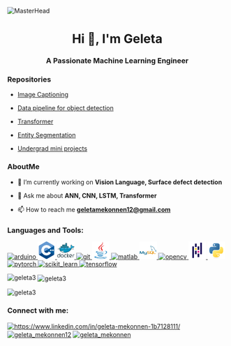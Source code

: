 ![MasterHead](https://www.commercient.com/wp-content/uploads/2019/12/deepLearning.gif)
<h1 align="center">Hi 👋, I'm Geleta</h1>
<h3 align="center">A Passionate Machine Learning Engineer</h3>
<h3 align="left">Repositories</h3>

- [Image Captioning](https://github.com/Geleta3/img2text_global)

- [Data pipeline for object detection](https://github.com/Geleta3/det_pipeline)

- [Transformer](https://github.com/Geleta3/transformer)

- [Entity Segmentation](https://github.com/Geleta3/entity_segm)

- [Undergrad mini projects](https://github.com/Geleta3/Projects)

<h3 align="left">AboutMe</h3>

- 🔭 I’m currently working on **Vision Language, Surface defect detection**

- 💬 Ask me about **ANN, CNN, LSTM, Transformer**

- 📫 How to reach me **geletamekonnen12@gmail.com**


<h3 align="left">Languages and Tools:</h3>
<p align="left"> <a href="https://www.arduino.cc/" target="_blank" rel="noreferrer"> <img src="https://cdn.worldvectorlogo.com/logos/arduino-1.svg" alt="arduino" width="40" height="40"/> </a> <a href="https://www.w3schools.com/cpp/" target="_blank" rel="noreferrer"> <img src="https://raw.githubusercontent.com/devicons/devicon/master/icons/cplusplus/cplusplus-original.svg" alt="cplusplus" width="40" height="40"/> </a> <a href="https://www.docker.com/" target="_blank" rel="noreferrer"> <img src="https://raw.githubusercontent.com/devicons/devicon/master/icons/docker/docker-original-wordmark.svg" alt="docker" width="40" height="40"/> </a> <a href="https://git-scm.com/" target="_blank" rel="noreferrer"> <img src="https://www.vectorlogo.zone/logos/git-scm/git-scm-icon.svg" alt="git" width="40" height="40"/> </a> <a href="https://www.java.com" target="_blank" rel="noreferrer"> <img src="https://raw.githubusercontent.com/devicons/devicon/master/icons/java/java-original.svg" alt="java" width="40" height="40"/> </a> <a href="https://www.mathworks.com/" target="_blank" rel="noreferrer"> <img src="https://upload.wikimedia.org/wikipedia/commons/2/21/Matlab_Logo.png" alt="matlab" width="40" height="40"/> </a> <a href="https://www.mysql.com/" target="_blank" rel="noreferrer"> <img src="https://raw.githubusercontent.com/devicons/devicon/master/icons/mysql/mysql-original-wordmark.svg" alt="mysql" width="40" height="40"/> </a> <a href="https://opencv.org/" target="_blank" rel="noreferrer"> <img src="https://www.vectorlogo.zone/logos/opencv/opencv-icon.svg" alt="opencv" width="40" height="40"/> </a> <a href="https://pandas.pydata.org/" target="_blank" rel="noreferrer"> <img src="https://raw.githubusercontent.com/devicons/devicon/2ae2a900d2f041da66e950e4d48052658d850630/icons/pandas/pandas-original.svg" alt="pandas" width="40" height="40"/> </a> <a href="https://www.python.org" target="_blank" rel="noreferrer"> <img src="https://raw.githubusercontent.com/devicons/devicon/master/icons/python/python-original.svg" alt="python" width="40" height="40"/> </a> <a href="https://pytorch.org/" target="_blank" rel="noreferrer"> <img src="https://www.vectorlogo.zone/logos/pytorch/pytorch-icon.svg" alt="pytorch" width="40" height="40"/> </a> <a href="https://scikit-learn.org/" target="_blank" rel="noreferrer"> <img src="https://upload.wikimedia.org/wikipedia/commons/0/05/Scikit_learn_logo_small.svg" alt="scikit_learn" width="40" height="40"/> </a> <a href="https://www.tensorflow.org" target="_blank" rel="noreferrer"> <img src="https://www.vectorlogo.zone/logos/tensorflow/tensorflow-icon.svg" alt="tensorflow" width="40" height="40"/> </a> </p>

<p><img align="left" src="https://github-readme-stats.vercel.app/api/top-langs?username=geleta3&show_icons=true&locale=en&layout=compact" alt="geleta3" /></p>

<p>&nbsp;<img align="center" src="https://github-readme-stats.vercel.app/api?username=geleta3&show_icons=true&locale=en" alt="geleta3" /></p>


<p><img align="center" src="https://github-readme-streak-stats.herokuapp.com/?user=geleta3&" alt="geleta3" /></p>

<h3 align="left">Connect with me:</h3>
<p align="left">
<a href="https://linkedin.com/in/https://www.linkedin.com/in/geleta-mekonnen-1b7128111/" target="blank"><img align="center" src="https://raw.githubusercontent.com/rahuldkjain/github-profile-readme-generator/master/src/images/icons/Social/linked-in-alt.svg" alt="https://www.linkedin.com/in/geleta-mekonnen-1b7128111/" height="30" width="40" /></a>
<a href="https://fb.com/geleta_mekonnen12" target="blank"><img align="center" src="https://raw.githubusercontent.com/rahuldkjain/github-profile-readme-generator/master/src/images/icons/Social/facebook.svg" alt="geleta_mekonnen12" height="30" width="40" /></a>
<a href="https://instagram.com/geleta_mekonnen" target="blank"><img align="center" src="https://raw.githubusercontent.com/rahuldkjain/github-profile-readme-generator/master/src/images/icons/Social/instagram.svg" alt="geleta_mekonnen" height="30" width="40" /></a>
</p>
